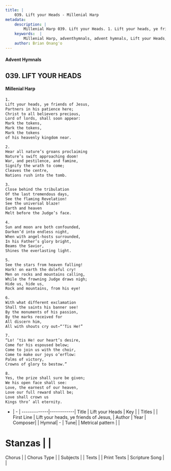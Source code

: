 ```yaml
---
title: |
    039. Lift your Heads - Millenial Harp
metadata:
    description: |
        Millenial Harp 039. Lift your Heads. 1. Lift your heads, ye friends of Jesus, Partners in his patience here; Christ to all believers precious, Lord of lords, shall soon appear: Mark the tokens, Mark the tokens, Mark the tokens of his heavenly kingdom near.
    keywords:  |
        Millenial Harp, adventhymnals, advent hymnals, Lift your Heads, Lift your heads, ye friends of Jesus, . 
    author: Brian Onang'o
---
```

#### Advent Hymnals
## 039. LIFT YOUR HEADS
####  Millenial Harp
```txt
1. 
Lift your heads, ye friends of Jesus, 
Partners in his patience here; 
Christ to all believers precious, 
Lord of lords, shall soon appear: 
Mark the tokens, 
Mark the tokens, 
Mark the tokens 
of his heavenly kingdom near.

2. 
Hear all nature’s groans proclaiming 
Nature’s swift approaching doom! 
War, and pestilence, and famine, 
Signify the wrath to come; 
Cleaves the centre, 
Nations rush into the tomb.

3. 
Close behind the tribulation 
Of the last tremendous days, 
See the flaming Revelation! 
See the universal blaze! 
Earth and heaven 
Melt before the Judge’s face.

4. 
Sun and moon are both confounded, 
Darken’d into endless night, 
When with angel-hosts surrounded, 
In his Father’s glory bright, 
Beams the Savior, 
Shines the everlasting light.

5. 
See the stars from heaven falling! 
Hark! on earth the doleful cry! 
Men on rocks and mountains calling, 
While the frowning Judge draws nigh; 
Hide us, hide us, 
Rock and mountains, from his eye!

6. 
With what different exclamation 
Shall the saints his banner see! 
By the monuments of his passion, 
By the marks received for  
All discern him, 
All with shouts cry out—“‘Tis He!”

7. 
“Lo! ‘tis He! our heart’s desire, 
Come for his espoused below; 
Come to join us with the choir, 
Come to make our joys o’erflow: 
Palms of victory, 
Crowns of glory to bestow.”

8. 
Yes, the prize shall sure be given; 
We his open face shall see: 
Love, the earnest of our heaven, 
Love our full reward shall be; 
Love shall crown us 
Kings thro’ all eternity.
```
- |   -  |
-------------|------------|
Title | Lift your Heads |
Key |  |
Titles |  |
First Line | Lift your heads, ye friends of Jesus,  |
Author | 
Year | 
Composer|  |
Hymnal|  - |
Tune|  |
Metrical pattern | |
# Stanzas |  |
Chorus |  |
Chorus Type |  |
Subjects |  |
Texts |  |
Print Texts | 
Scripture Song |  |
    

